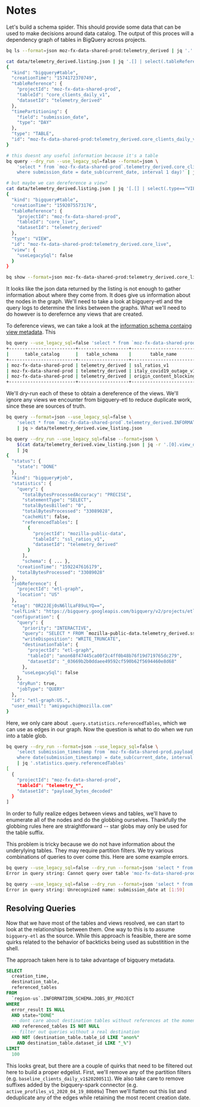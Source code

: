 # Notes

Let's build a schema spider. This should provide some data that can be used to
make decisions around data catalog. The output of this proces will a dependency
graph of tables in BigQuery across projects.

```bash
bq ls --format=json moz-fx-data-shared-prod:telemetry_derived | jq '.' > data/telemetry_derived.listing.json

cat data/telemetry_derived.listing.json | jq '.[] | select(.tableReference.tableId=="core_clients_daily_v1")'
{
  "kind": "bigquery#table",
  "creationTime": "1574172370749",
  "tableReference": {
    "projectId": "moz-fx-data-shared-prod",
    "tableId": "core_clients_daily_v1",
    "datasetId": "telemetry_derived"
  },
  "timePartitioning": {
    "field": "submission_date",
    "type": "DAY"
  },
  "type": "TABLE",
  "id": "moz-fx-data-shared-prod:telemetry_derived.core_clients_daily_v1"
}

# this doesnt any useful information because it's a table
bq query --dry_run --use_legacy_sql=false --format=json \
    'select * from `moz-fx-data-shared-prod`.telemetry_derived.core_clients_daily_v1
    where submission_date = date_sub(current_date, interval 1 day)' | jq

# but maybe we can dereference a view?
cat data/telemetry_derived.listing.json | jq '[.[] | select(.type=="VIEW")][0]'
{
  "kind": "bigquery#table",
  "creationTime": "1592075573176",
  "tableReference": {
    "projectId": "moz-fx-data-shared-prod",
    "tableId": "core_live",
    "datasetId": "telemetry_derived"
  },
  "type": "VIEW",
  "id": "moz-fx-data-shared-prod:telemetry_derived.core_live",
  "view": {
    "useLegacySql": false
  }
}

bq show --format=json moz-fx-data-shared-prod:telemetry_derived.core_live
```

It looks like the json data returned by the listing is not enough to gather
information about where they come from. It does give us information about the
nodes in the graph. We'll need to take a look at bigquery-etl and the query logs
to determine the links between the graphs. What we'll need to do however is to
derefernce any views that are created.

To deference views, we can take a look at the [information schema containg view
metadata](https://cloud.google.com/bigquery/docs/view-metadata). This

```bash
bq query --use_legacy_sql=false 'select * from `moz-fx-data-shared-prod`.telemetry_derived.INFORMATION_SCHEMA.VIEWS limit 3'
+-------------------------+-------------------+-------------------------+-------------------------------------------------------------------------------+--------------+------------------+
|      table_catalog      |   table_schema    |       table_name        |                                view_definition                                | check_option | use_standard_sql |
+-------------------------+-------------------+-------------------------+-------------------------------------------------------------------------------+--------------+------------------+
| moz-fx-data-shared-prod | telemetry_derived | ssl_ratios_v1           | SELECT * FROM `mozilla-public-data.telemetry_derived.ssl_ratios_v1`           | NULL         | YES              |
| moz-fx-data-shared-prod | telemetry_derived | italy_covid19_outage_v1 | SELECT * FROM `mozilla-public-data.telemetry_derived.italy_covid19_outage_v1` | NULL         | YES              |
| moz-fx-data-shared-prod | telemetry_derived | origin_content_blocking | select * from `moz-fx-prio-admin-prod-098j.telemetry.origin_content_blocking` | NULL         | YES              |
+-------------------------+-------------------+-------------------------+-------------------------------------------------------------------------------+--------------+------------------+
```

We'll dry-run each of these to obtain a dereference of the views. We'll ignore
any views we encounter from bigquery-etl to reduce duplicate work, since these
are sources of truth.

```bash
bq query --format=json --use_legacy_sql=false \
    'select * from `moz-fx-data-shared-prod`.telemetry_derived.INFORMATION_SCHEMA.VIEWS' \
    | jq > data/telemetry_derived.view_listing.json

bq query --dry_run --use_legacy_sql=false --format=json \
    $(cat data/telemetry_derived.view_listing.json | jq -r '.[0].view_definition') \
    | jq
{
  "status": {
    "state": "DONE"
  },
  "kind": "bigquery#job",
  "statistics": {
    "query": {
      "totalBytesProcessedAccuracy": "PRECISE",
      "statementType": "SELECT",
      "totalBytesBilled": "0",
      "totalBytesProcessed": "33089028",
      "cacheHit": false,
      "referencedTables": [
        {
          "projectId": "mozilla-public-data",
          "tableId": "ssl_ratios_v1",
          "datasetId": "telemetry_derived"
        }
      ],
      "schema": { ... },
    "creationTime": "1592247616179",
    "totalBytesProcessed": "33089028"
  },
  "jobReference": {
    "projectId": "etl-graph",
    "location": "US"
  },
  "etag": "0R22JEj0sN6llLaF89uLYQ==",
  "selfLink": "https://bigquery.googleapis.com/bigquery/v2/projects/etl-graph/jobs/?location=US",
  "configuration": {
    "query": {
      "priority": "INTERACTIVE",
      "query": "SELECT * FROM `mozilla-public-data.telemetry_derived.ssl_ratios_v1`",
      "writeDisposition": "WRITE_TRUNCATE",
      "destinationTable": {
        "projectId": "etl-graph",
        "tableId": "anon68f47445ca00f2c4ff0b48b76f19d719765dc279",
        "datasetId": "_03669b2b0ddaee49592cf590b62f5694460e8d68"
      },
      "useLegacySql": false
    },
    "dryRun": true,
    "jobType": "QUERY"
  },
  "id": "etl-graph:US.",
  "user_email": "amiyaguchi@mozilla.com"
}
```

Here, we only care about `.query.statistics.referencedTables`, which we can use
as edges in our graph. Now the question is what to do when we run into a table
glob.

```bash
bq query --dry_run --format=json --use_legacy_sql=false \
    'select submission_timestamp from `moz-fx-data-shared-prod.payload_bytes_decoded.telemetry_*`
    where date(submission_timestamp) = date_sub(current_date, interval 1 day)' \
    | jq '.statistics.query.referencedTables'
[
  {
    "projectId": "moz-fx-data-shared-prod",
    "tableId": "telemetry_*",
    "datasetId": "payload_bytes_decoded"
  }
]
```

In order to fully realize edges between views and tables, we'll have to
enumerate all of the nodes and do the globbing ourselves. Thankfully the
globbing rules here are straightforward -- star globs may only be used for the
table suffix.

This problem is tricky because we do not have information about the underylying
tables. They may require partition filters. We try various combinations of
queries to over come this. Here are some example errors.

```bash
bq query --use_legacy_sql=false --dry_run --format=json 'select * from `moz-fx-data-shared-prod`.mozza.event'
Error in query string: Cannot query over table 'moz-fx-data-shared-prod.mozza_stable.event_v1' without a filter over column(s) 'submission_timestamp' that can be used for partition elimination

bq query --use_legacy_sql=false --dry_run --format=json 'select * from `moz-fx-data-shared-prod`.mozza.event where submission_date = date_sub(current_date, interval 1 day)'
Error in query string: Unrecognized name: submission_date at [1:59]
```

## Resolving Queries

Now that we have most of the tables and views resolved, we can start to look at
the relationships between them. One way to this is to assume `bigquery-etl` as
the source. While this approach is feasible, there are some quirks related to
the behavior of backticks being used as substitition in the shell.

The approach taken here is to take advantage of bigquery metadata.

```sql
SELECT
  creation_time,
  destination_table,
  referenced_tables
FROM
  `region-us`.INFORMATION_SCHEMA.JOBS_BY_PROJECT
WHERE
  error_result IS NULL
  AND state="DONE"
  -- dont care about destination tables without references at the moment
  AND referenced_tables IS NOT NULL
  -- filter out queries without a real destination
  AND NOT (destination_table.table_id LIKE "anon%"
    AND destination_table.dataset_id LIKE "_%")
LIMIT
  100
```

This looks great, but there are a couple of quirks that need to be filtered out
here to build a proper edgelist. First, we'll remove any of the partition
filters (e.g. `baseline_clients_daily_v1$20200511`). We also take care to remove
suffixes added by the bigquery-spark connector (e.g.
`active_profiles_v1_2020_04_19_80b09a`) Then we'll flatten out this list and
deduplicate any of the edges while retaining the most recent creation date.
